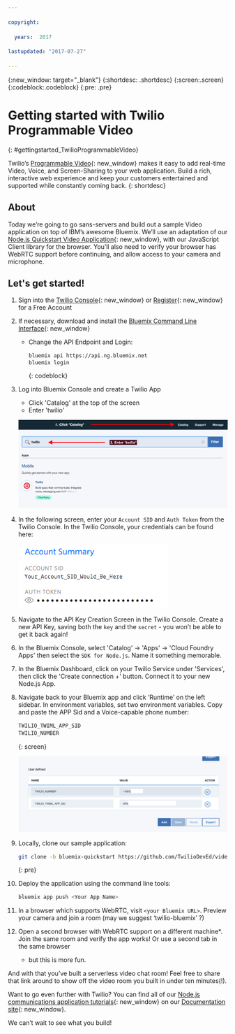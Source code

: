 ```yaml
---

copyright:

  years:  2017

lastupdated: "2017-07-27"

---
```


{:new_window: target="_blank"}
{:shortdesc: .shortdesc}
{:screen:.screen}
{:codeblock:.codeblock}
{:pre: .pre}

# Getting started with Twilio Programmable Video
{: #gettingstarted_TwilioProgrammableVideo}

Twilio’s [Programmable Video](https://www.twilio.com/video){: new_window} makes
it easy to add real-time Video, Voice, and Screen-Sharing to your web
application. Build a rich, interactive web experience and keep your customers
entertained and supported while constantly coming back.
{: shortdesc}

## About

Today we’re going to go sans-servers and build out a sample Video application
on top of IBM’s awesome Bluemix. We’ll use an adaptation of our
[Node.js Quickstart Video Application](https://www.twilio.com/docs/api/video/quickstart-sample-apps){: new_window},
with our JavaScript Client library for the browser.  You’ll also need to verify
your browser has WebRTC support before continuing, and allow access to your
camera and microphone.

## Let's get started!

1. Sign into the [Twilio Console](https://www.twilio.com/console){: new_window}
   or [Register](https://www.twilio.com/try-twilio){: new_window} for a Free
   Account

1. If necessary, download and install the [Bluemix Command Line Interface](https://console.bluemix.net/docs/starters/install_cli.html){: new_window}
   - Change the API Endpoint and Login:

     ```
     bluemix api https://api.ng.bluemix.net
     bluemix login
     ```
     {: codeblock}

1. Log into Bluemix Console and create a Twilio App

   - Click 'Catalog' at the top of the screen
   - Enter 'twilio'

   ![Twilio app from Bluemix catalog](images/03-create-twilio-app.png)

1. In the following screen, enter your `Account SID` and `Auth Token` from the
   Twilio Console. In the Twilio Console, your credentials can be found here:

   ![Configure your Twilio Credentials](images/02-twilio-credentials.png)

1. Navigate to the API Key Creation Screen in the Twilio Console. Create a new
   API Key, saving both the `key` and the `secret` - you won’t be able to get it back again!

1. In the Bluemix Console, select 'Catalog' -> 'Apps' -> 'Cloud Foundry Apps'
   then select the `SDK for Node.js`. Name it something memorable.

1. In the Bluemix Dashboard, click on your Twilio Service under 'Services',
   then click the 'Create connection +' button. Connect it to your new Node.js
   App.

1. Navigate back to your Bluemix app and click ‘Runtime’ on the left sidebar.
   In environment variables, set two environment variables. Copy and paste the
   APP Sid and a Voice-capable phone number:

    ```bash
    TWILIO_TWIML_APP_SID
    TWILIO_NUMBER
    ```
    {: screen}

    ![Set Environment Variables](images/09-env-variables.png)

1. Locally, clone our sample application:

    ```bash
    git clone -b bluemix-quickstart https://github.com/TwilioDevEd/video-quickstart-js
    ```
    {: pre}

1. Deploy the application using the command line tools:

   ```bash
   bluemix app push <Your App Name>
   ```

1. In a browser which supports WebRTC, visit `<your Bluemix URL>`.  Preview
   your camera and join a room (may we suggest ‘twilio-bluemix’ ?)

1. Open a second browser with WebRTC support on a different machine*. Join the
   same room and verify the app works! Or use a second tab in the same browser
   - but this is more fun.

And with that you’ve built a serverless video chat room!  Feel free to share
that link around to show off the video room you built in under ten minutes(!).

Want to go even further with Twilio? You can find all of our [Node.js
communications application tutorials](https://www.twilio.com/docs/tutorials?filter-language=node&order_by=-popularity_rank){: new_window} on our [Documentation site](https://www.twilio.com/docs/){: new_window}.


We can’t wait to see what you build!
